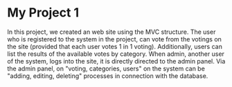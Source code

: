 # My Project 1
In this project, we created an web site using the MVC structure. The user who is registered to the system in the project, can vote from the votings on the site (provided that each user votes 1 in 1 voting). Additionally, users can list the results of the available votes by category. When admin, another user of the system, logs into the site, it is directly directed to the admin panel. Via the admin panel, on "voting, categories, users" on the system can be "adding, editing, deleting" processes in connection with the database.
